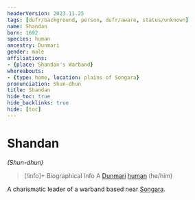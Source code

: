 ```yaml
---
headerVersion: 2023.11.25
tags: [dufr/background, person, dufr/aware, status/unknown]
name: Shandan
born: 1692
species: human
ancestry: Dunmari
gender: male
affiliations:
- {place: Shandan's Warband}
whereabouts:
- {type: home, location: plains of Songara}
pronunciation: Shun-dhun
title: Shandan
hide_toc: true
hide_backlinks: true
hide: [toc]
---
```

# Shandan
*(Shun-dhun)*
>[!info]+ Biographical Info
> A [Dunmari](<../../gazetteer/greater-dunmar/realms/dunmar/dunmar.md>) [human](<../../species/humans/humans.md>) (he/him)
> 
> 
>> 

A charismatic leader of a warband based near [Songara](<../../gazetteer/greater-dunmar/realms/dunmar/central-dunmar/songara.md>). 